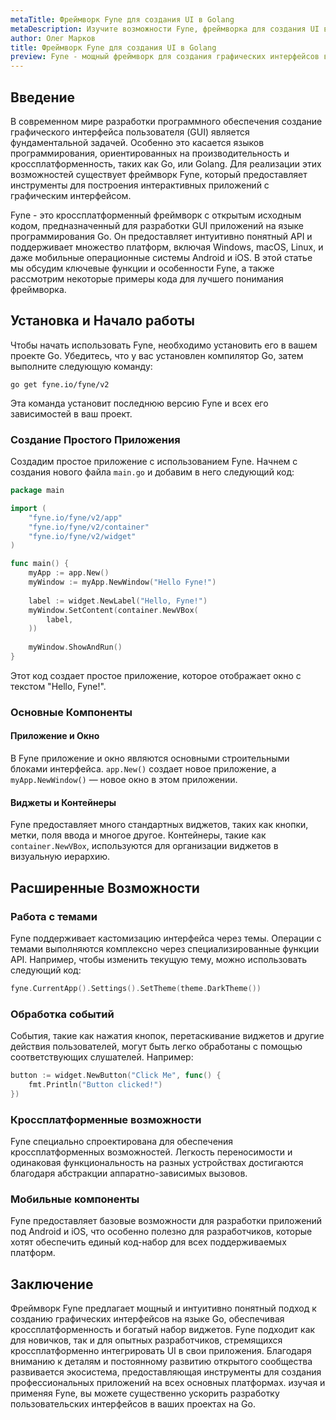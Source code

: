 ```yaml
---
metaTitle: Фреймворк Fyne для создания UI в Golang
metaDescription: Изучите возможности Fyne, фреймворка для создания UI в Go. Узнайте о его функциях, архитектуре и способах работы с интерфейсом для разработчиков.
author: Олег Марков
title: Фреймворк Fyne для создания UI в Golang
preview: Fyne - мощный фреймворк для создания графических интерфейсов в Go. Изучите его возможности, особенности и примените их на практике для создания кроссплатформенных приложений.
---
```


## Введение

В современном мире разработки программного обеспечения создание графического интерфейса пользователя (GUI) является фундаментальной задачей. Особенно это касается языков программирования, ориентированных на производительность и кроссплатформенность, таких как Go, или Golang. Для реализации этих возможностей существует фреймворк Fyne, который предоставляет инструменты для построения интерактивных приложений с графическим интерфейсом.

Fyne - это кроссплатформенный фреймворк с открытым исходным кодом, предназначенный для разработки GUI приложений на языке программирования Go. Он предоставляет интуитивно понятный API и поддерживает множество платформ, включая Windows, macOS, Linux, и даже мобильные операционные системы Android и iOS. В этой статье мы обсудим ключевые функции и особенности Fyne, а также рассмотрим некоторые примеры кода для лучшего понимания фреймворка.

## Установка и Начало работы

Чтобы начать использовать Fyne, необходимо установить его в вашем проекте Go. Убедитесь, что у вас установлен компилятор Go, затем выполните следующую команду:

```shell
go get fyne.io/fyne/v2
```

Эта команда установит последнюю версию Fyne и всех его зависимостей в ваш проект.

### Создание Простого Приложения

Создадим простое приложение с использованием Fyne. Начнем с создания нового файла `main.go` и добавим в него следующий код:

```go
package main

import (
	"fyne.io/fyne/v2/app"
	"fyne.io/fyne/v2/container"
	"fyne.io/fyne/v2/widget"
)

func main() {
	myApp := app.New()
	myWindow := myApp.NewWindow("Hello Fyne!")
	
	label := widget.NewLabel("Hello, Fyne!")
	myWindow.SetContent(container.NewVBox(
		label,
	))
	
	myWindow.ShowAndRun()
}
```

Этот код создает простое приложение, которое отображает окно с текстом "Hello, Fyne!".

### Основные Компоненты

#### Приложение и Окно

В Fyne приложение и окно являются основными строительными блоками интерфейса. `app.New()` создает новое приложение, а `myApp.NewWindow()` — новое окно в этом приложении.

#### Виджеты и Контейнеры

Fyne предоставляет много стандартных виджетов, таких как кнопки, метки, поля ввода и многое другое. Контейнеры, такие как `container.NewVBox`, используются для организации виджетов в визуальную иерархию.

## Расширенные Возможности

### Работа с темами

Fyne поддерживает кастомизацию интерфейса через темы. Операции с темами выполняются комплексно через специализированные функции API. Например, чтобы изменить текущую тему, можно использовать следующий код:

```go
fyne.CurrentApp().Settings().SetTheme(theme.DarkTheme())
```

### Обработка событий

События, такие как нажатия кнопок, перетаскивание виджетов и другие действия пользователей, могут быть легко обработаны с помощью соответствующих слушателей. Например:

```go
button := widget.NewButton("Click Me", func() {
    fmt.Println("Button clicked!")
})
```

### Кроссплатформенные возможности

Fyne специально спроектирована для обеспечения кроссплатформенных возможностей. Легкость переносимости и одинаковая функциональность на разных устройствах достигаются благодаря абстракции аппаратно-зависимых вызовов.

### Мобильные компоненты

Fyne предоставляет базовые возможности для разработки приложений под Android и iOS, что особенно полезно для разработчиков, которые хотят обеспечить единый код-набор для всех поддерживаемых платформ.

## Заключение

Фреймворк Fyne предлагает мощный и интуитивно понятный подход к созданию графических интерфейсов на языке Go, обеспечивая кроссплатформенность и богатый набор виджетов. Fyne подходит как для новичков, так и для опытных разработчиков, стремящихся кроcсплатформенно интегрировать UI в свои приложения. Благодаря вниманию к деталям и постоянному развитию открытого сообщества развивается экосистема, предоставляющая инструменты для создания профессиональных приложений на всех основных платформах. изучая и применяя Fyne, вы можете существенно ускорить разработку пользовательских интерфейсов в ваших проектах на Go.